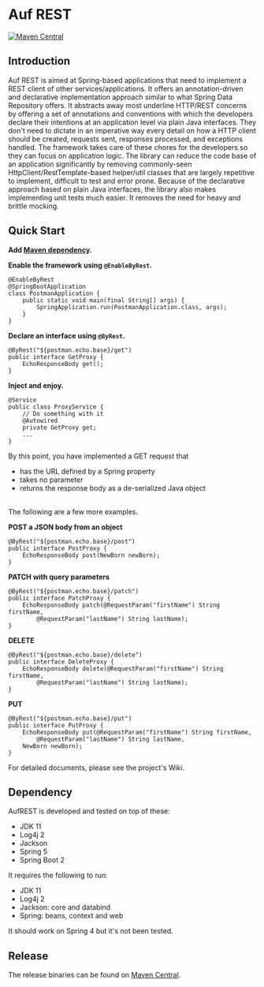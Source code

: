 # Auf REST

[![Maven Central](https://maven-badges.herokuapp.com/maven-central/me.ehp246/auf-rest/badge.svg?style=flat-square)](https://maven-badges.herokuapp.com/maven-central/me.ehp246/auf-rest)

## Introduction
Auf REST is aimed at Spring-based applications that need to implement a REST client of other services/applications. It offers an annotation-driven and declarative implementation approach similar to what Spring Data Repository offers. It abstracts away most underline HTTP/REST concerns by offering a set of annotations and conventions with which the developers declare their intentions at an application level via plain Java interfaces. They don't need to dictate in an imperative way every detail on how a HTTP client should be created, requests sent, responses processed, and exceptions handled. The framework takes care of these chores for the developers so they can focus on application logic. The library can reduce the code base of an application significantly by removing commonly-seen HttpClient/RestTemplate-based helper/util classes that are largely repetitive to implement, difficult to test and error prone. Because of the declarative approach based on plain Java interfaces, the library also makes implementing unit tests much easier. It removes the need for heavy and brittle mocking.

## Quick Start

**Add [Maven dependency](https://mvnrepository.com/artifact/me.ehp246/auf-rest).**

**Enable the framework using `@EnableByRest`.**

```
@EnableByRest
@SpringBootApplication
class PostmanApplication {
    public static void main(final String[] args) {
        SpringApplication.run(PostmanApplication.class, args);
    }
}
```

**Declare an interface using `@ByRest`.**

```
@ByRest("${postman.echo.base}/get")
public interface GetProxy {
    EchoResponseBody get();
}
```

**Inject and enjoy.**

```
@Service
public class ProxyService {
    // Do something with it
    @Autowired
    private GetProxy get;
    ...
}
```
By this point, you have implemented a GET request that
* has the URL defined by a Spring property
* takes no parameter
* returns the response body as a de-serialized Java object

<br>
The following are a few more examples.

**POST a JSON body from an object**
```
@ByRest("${postman.echo.base}/post")
public interface PostProxy {
    EchoResponseBody post(NewBorn newBorn);
}
```

**PATCH with query parameters**
```
@ByRest("${postman.echo.base}/patch")
public interface PatchProxy {
    EchoResponseBody patch(@RequestParam("firstName") String firstName, 
        @RequestParam("lastName") String lastName);
}
```
**DELETE**
```
@ByRest("${postman.echo.base}/delete")
public interface DeleteProxy {
    EchoResponseBody delete(@RequestParam("firstName") String firstName, 
        @RequestParam("lastName") String lastName);
}
```

**PUT**
```
@ByRest("${postman.echo.base}/put")
public interface PutProxy {
    EchoResponseBody put(@RequestParam("firstName") String firstName, 
        @RequestParam("lastName") String lastName,
	NewBorn newBorn);
}
```
For detailed documents, please see the project's Wiki.

## Dependency
AufREST is developed and tested on top of these:
* JDK 11
* Log4j 2
* Jackson
* Spring 5
* Spring Boot 2

It requires the following to run:
* JDK 11
* Log4j 2
* Jackson: core and databind
* Spring: beans, context and web

It should work on Spring 4 but it's not been tested.

## Release
The release binaries can be found on [Maven Central](https://mvnrepository.com/artifact/me.ehp246/auf-rest).
